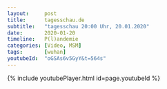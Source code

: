```yaml
---
layout:     post
title:      tagesschau.de
subtitle:   "tagesschau 20:00 Uhr, 20.01.2020"
date:       2020-01-20
timeline:   P(l)andemie
categories: [Video, MSM]
tags:       [wuhan]
youtubeId:  "oGSAs6v5GyY&t=564s"
---
```

{% include youtubePlayer.html id=page.youtubeId %}

